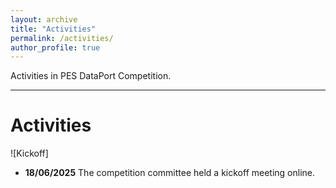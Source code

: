 ```yaml
---
layout: archive
title: "Activities"
permalink: /activities/
author_profile: true
---
```

Activities in PES DataPort Competition.

---
# Activities
![Kickoff]
* **18/06/2025**
The competition committee held a kickoff meeting online.

